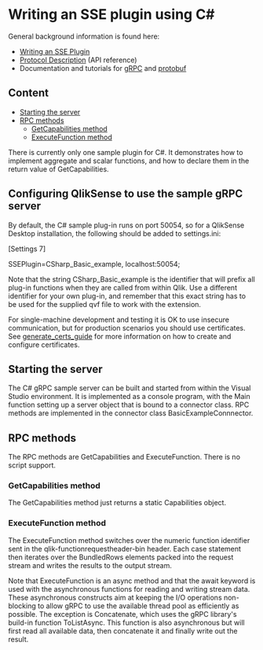# Writing an SSE plugin using C#

General background information is found here:

* [Writing an SSE Plugin](../../docs/writing_a_plugin.md)
* [Protocol Description](../../docs/SSE_Protocol.md) (API reference)
* Documentation and tutorials for [gRPC](http://www.grpc.io/docs/) and [protobuf](https://developers.google.com/protocol-buffers/docs/overview)

## Content
* [Starting the server](#starting-the-server)
* [RPC methods](#rpc-methods)
    * [GetCapabilities method](#getcapabilities-method)
    * [ExecuteFunction method](#executefunction-method)


There is currently only one sample plugin for C#.
It demonstrates how to implement aggregate and scalar functions, and how to declare them in the return value of GetCapabilities.

## Configuring QlikSense to use the sample gRPC server
By default, the C# sample plug-in runs on port 50054, so for a QlikSense Desktop installation, the following should be added to settings.ini:

[Settings 7] 

SSEPlugin=CSharp_Basic_example, localhost:50054;

Note that the string CSharp_Basic_example is the identifier that will prefix all plug-in functions when they are called from within Qlik.
Use a different identifier for your own plug-in, and remember that this exact string has to be used for the supplied qvf file to work with the extension.

For single-machine development and testing it is OK to use insecure communication, but for production scenarios you should use certificates. See [generate_certs_guide](../../generate_certs_guide/README.md) for more information on how to create and configure certificates.

## Starting the server

The C# gRPC sample server can be built and started from within the Visual Studio environment. It is implemented as a console program, with the Main function setting up a server object that is bound to a connector class.
RPC methods are implemented in the connector class BasicExampleConnnector.

## RPC methods
The RPC methods are GetCapabilities and ExecuteFunction. There is no script support.

### GetCapabilities method
The GetCapabilities method just returns a static Capabilities object.

### ExecuteFunction method
The ExecuteFunction method switches over the numeric function identifier sent in the qlik-functionrequestheader-bin header. Each case statement then iterates over the BundledRows elements packed into the request stream and writes the results to the output stream.

Note that ExecuteFunction is an async method and that the await keyword is used with the asynchronous functions for reading and writing stream data. These asynchronous constructs aim at keeping the I/O operations non-blocking to allow gRPC to use the available thread pool as efficiently as possible. 
The exception is Concatenate, which uses the gRPC library's build-in function ToListAsync. This function is also asynchronous but will first read all available data, then concatenate it and finally write out the result.


